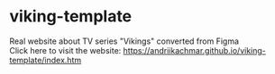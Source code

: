 # viking-template
Real website about TV series "Vikings" converted from Figma\
Click here to visit the website: https://andriikachmar.github.io/viking-template/index.htm
